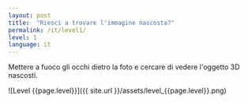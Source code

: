 ```yaml
---
layout: post
title:  "Riesci a trovare l'immagine nascosta?"
permalink: /it/level1/
level: 1
language: it
---
```

Mettere a fuoco gli occhi dietro la foto e cercare di vedere l'oggetto 3D nascosti.

![Level {{page.level}}]({{ site.url }}/assets/level_{{page.level}}.png)